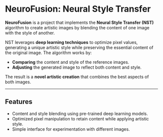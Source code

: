 # NeuroFusion: Neural Style Transfer

**NeuroFusion** is a project that implements the **Neural Style Transfer (NST)** algorithm to create artistic images by blending the content of one image with the style of another.

NST leverages **deep learning techniques** to optimize pixel values, generating a unique artistic style while preserving the essential content of the original image. The algorithm works by:

- **Comparing** the content and style of the reference images.
- **Adjusting** the generated image to reflect both content and style.

The result is a **novel artistic creation** that combines the best aspects of both images.

---

## Features
- Content and style blending using pre-trained deep learning models.
- Optimized pixel manipulation to retain content while applying artistic style.
- Simple interface for experimentation with different images.

